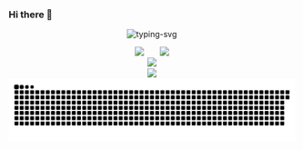 ### Hi there 👋
<p align="center">
   <img src="https://readme-typing-svg.herokuapp.com?font=JetBrains+Mono&color=%234CC5F7&center=true&lines=Give+me+five!" alt="typing-svg">
</p>
<div align="center">
  <span>  </span>
  <img height="170px" src="https://github-readme-stats.vercel.app/api?username=wild-sky" /><span>  </span><img height="170px" src="https://github-readme-stats.vercel.app/api/top-langs/?username=wild-sky&layout=compact&langs_count=8" />
  <span>  </span>
</div>
<div align="center">
    <img  src="https://github-readme-streak-stats.herokuapp.com/?user=wild-sky" />
</div>

<div align="center">
    <img src="https://activity-graph.herokuapp.com/graph?username=wild-sky&theme=minimal" />
</div>

<div align="center"><img src="https://raw.githubusercontent.com/wild-sky/wild-sky/output/github-contribution-grid-snake.svg" ></div>

<!--
**wild-sky/wild-sky** is a ✨ _special_ ✨ repository because its `README.md` (this file) appears on your GitHub profile.

Here are some ideas to get you started:

- 🔭 I’m currently working on ...
- 🌱 I’m currently learning ...
- 👯 I’m looking to collaborate on ...
- 🤔 I’m looking for help with ...
- 💬 Ask me about ...
- 📫 How to reach me: ...
- 😄 Pronouns: ...
- ⚡ Fun fact: ...
-->
